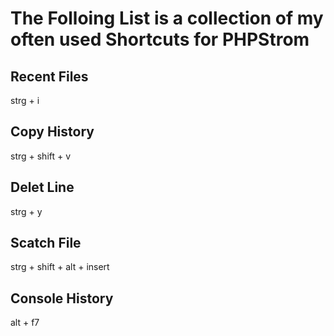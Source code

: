 # The Folloing List is a collection of my often used Shortcuts for PHPStrom

## Recent Files
strg + i

## Copy History
strg + shift + v

## Delet Line
strg + y

## Scatch File
strg + shift + alt + insert

## Console History
alt + f7